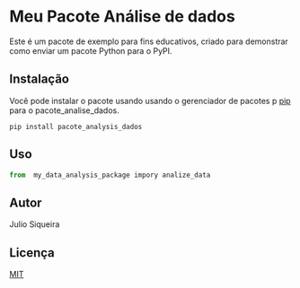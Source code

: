 # Meu Pacote Análise de dados

Este é um pacote de exemplo para fins educativos, criado para demonstrar como enviar um pacote Python para o PyPI.

## Instalação

Você pode instalar o pacote usando usando o gerenciador de pacotes p [pip](https://pip.pypa.io/en/stable/) para o pacote_analise_dados.

``` basch
pip install pacote_analysis_dados
```


## Uso

``` python
from  my_data_analysis_package impory analize_data
```

## Autor

Julio Siqueira

## Licença

[MIT](https://choosealicense.com/licenses/mit/)
